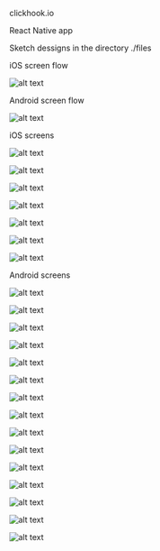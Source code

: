 
clickhook.io 

React Native app 

Sketch dessigns in the directory ./files

iOS screen flow

![alt text](https://github.com/probojnik/Clickhook_React_Native/blob/master/files/iOS/Screen%20flow.png)

Android screen flow

![alt text](https://github.com/probojnik/Clickhook_React_Native/blob/master/files/Android/Screen%20flow.png)


iOS screens

![alt text](https://github.com/probojnik/Clickhook_React_Native/blob/master/files/iOS/PNG/Filters%20empty.png)

![alt text](https://github.com/probojnik/Clickhook_React_Native/blob/master/files/iOS/PNG/Filters.png)

![alt text](https://github.com/probojnik/Clickhook_React_Native/blob/master/files/iOS/PNG/First%20screen%20add%20bottom.png)

![alt text](https://github.com/probojnik/Clickhook_React_Native/blob/master/files/iOS/PNG/First%20screen%20empty.png)

![alt text](https://github.com/probojnik/Clickhook_React_Native/blob/master/files/iOS/PNG/First%20screen%20workflow%20select.png)

![alt text](https://github.com/probojnik/Clickhook_React_Native/blob/master/files/iOS/PNG/First%20screen.png)

![alt text](https://github.com/probojnik/Clickhook_React_Native/blob/master/files/iOS/PNG/Log%20in.png)

Android screens

![alt text](https://github.com/probojnik/Clickhook_React_Native/blob/master/files/Android/PNG/Add%20note.png)

![alt text](https://github.com/probojnik/Clickhook_React_Native/blob/master/files/Android/PNG/Add%20task%20scroll.png)

![alt text](https://github.com/probojnik/Clickhook_React_Native/blob/master/files/Android/PNG/Add%20task.png)

![alt text](https://github.com/probojnik/Clickhook_React_Native/blob/master/files/Android/PNG/Add%20to%20workflow.png)

![alt text](https://github.com/probojnik/Clickhook_React_Native/blob/master/files/Android/PNG/Edit%20workflow.png)

![alt text](https://github.com/probojnik/Clickhook_React_Native/blob/master/files/Android/PNG/Filters%20empty.png)

![alt text](https://github.com/probojnik/Clickhook_React_Native/blob/master/files/Android/PNG/Filters.png)

![alt text](https://github.com/probojnik/Clickhook_React_Native/blob/master/files/Android/PNG/First%20screen%20empty.png)

![alt text](https://github.com/probojnik/Clickhook_React_Native/blob/master/files/Android/PNG/First%20screen%20workflow%20select.png)

![alt text](https://github.com/probojnik/Clickhook_React_Native/blob/master/files/Android/PNG/First%20screen.png)

![alt text](https://github.com/probojnik/Clickhook_React_Native/blob/master/files/Android/PNG/Lead%20info%20empty.png)

![alt text](https://github.com/probojnik/Clickhook_React_Native/blob/master/files/Android/PNG/Lead%20info%20expanded.png)

![alt text](https://github.com/probojnik/Clickhook_React_Native/blob/master/files/Android/PNG/Lead%20info.png)

![alt text](https://github.com/probojnik/Clickhook_React_Native/blob/master/files/Android/PNG/Log%20in.png)

![alt text](https://github.com/probojnik/Clickhook_React_Native/blob/master/files/Android/PNG/Tasks.png)

